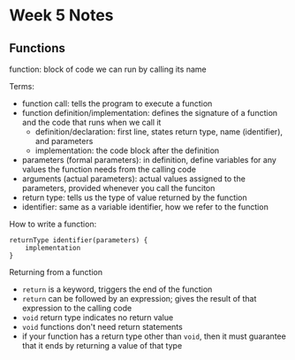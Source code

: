 # Week 5 Notes

## Functions

function: block of code we can run by calling its name

Terms:

- function call: tells the program to execute a function
- function definition/implementation: defines the signature
  of a function and the code that runs when we call it
  - definition/declaration: first line, states return
    type, name (identifier), and parameters
  - implementation: the code block after the definition
- parameters (formal parameters): in definition, define
  variables for any values the function needs from the
  calling code
- arguments (actual parameters): actual values assigned to
  the parameters, provided whenever you call the funciton
- return type: tells us the type of value returned by the
  function
- identifier: same as a variable identifier, how we refer
  to the function

How to write a function:

```
returnType identifier(parameters) {
    implementation
}
```

Returning from a function

- `return` is a keyword, triggers the end of the function
- `return` can be followed by an expression; gives the result
  of that expression to the calling code
- `void` return type indicates no return value
- `void` functions don't need return statements
- if your function has a return type other than `void`,
  then it must guarantee that it ends by returning a value
  of that type





